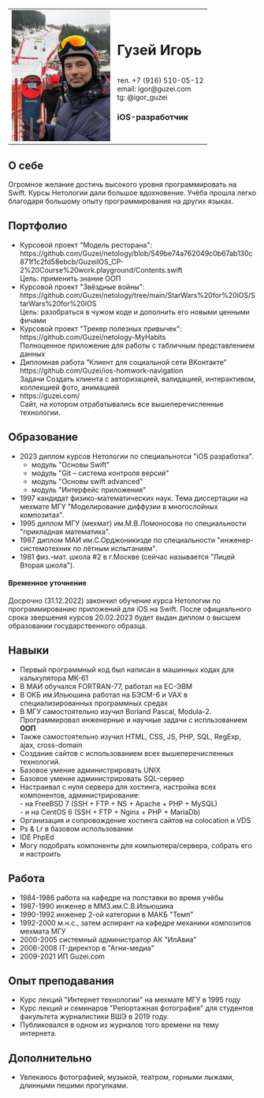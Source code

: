 <table>
<tr>
<td><img width = "200" src="img/20191220-135746-600%20Игорь%20на%20Саслонге%20Saslong.jpeg" title="Саслонг - трасса Кубка мира"></td>
<td><h1>Гузей Игорь</h1>
<br>тел. +7 (916) 510-05-12
<br>email: igor@guzei.com
<br>tg: @igor_guzei
<br><h3>iOS-разработчик</h3>
</td>
</tr>
</table>

## О себе
Огромное желание достичь высокого уровня программировать на Swift. Курсы Нетологии дали большое вдохновение. Учёба прошла легко благодаря большому опыту программирования на других языках.

## Портфолио
<ul>
<li>Курсовой проект "Модель ресторана":
<br>https://github.com/Guzei/netology/blob/549be74a762049c0b67ab130c871f1c2fd58ebcb/GuzeiIOS_CP-2%20Course%20work.playground/Contents.swift
<br>Цель: применить знание ООП
<li>Курсовой проект "Звёздные войны":
<br>https://github.com/Guzei/netology/tree/main/StarWars%20for%20iOS/StarWars%20for%20iOS
<br>Цель: разобраться в чужом коде и дополнить его новыми ценными фичами
<li>Курсовой проект "Трекер полезных привычек": 
<br>https://github.com/Guzei/netology-MyHabits
<br>Полноценное приложение для работы с табличным представлением данных
<li>Дипломная работа “Клиент для социальной сети ВКонтакте”
<br>https://github.com/Guzei/ios-homwork-navigation
<br>Задачи Создать клиента с авторизацией, валидацией, интерактивом, коллекцией фото, анимацией
<li>https://guzei.com/
<br>Сайт, на котором отрабатывались все вышеперечисленные технологии.
</ul>

## Образование
<ul>
<li>2023 диплом курсов Нетологии по специальнотси "iOS разработка".
<ul>
<li>модуль "Основы Swift"
<li>модуль "Git – система контроля версий"
<li>модуль "Основы swift advanced"
<li>модуль "Интерфейс приложения"
</ul>
<li>1997 кандидат физико-математических наук. Тема диссертации на мехмате МГУ "Моделирование диффузии в многослойных композитах".
<li>1995 диплом МГУ (мехмат) им.М.В.Ломоносова по специальности "прикладная математика".
<li>1987 диплом МАИ им.С.Орджоникизде по специальности "инженер-системотехник по лётным испытаниям".
<li>1981 физ.-мат. школа #2 в г.Москве (сейчас называется "Лицей Вторая школа").
</ul>


#### Временное уточнение
Досрочно (31.12.2022) закончил обучение курса Нетологии по программированию приложений для iOS на Swift.
После официального срока звершения курсов 20.02.2023 будет выдан диплом о высшем образовании государственного образца.

## Навыки
<ul>
<li>Первый программный код был написан в машинных кодах для калькулятора МК-61
<li>В МАИ обучался FORTRAN-77, работал на ЕС-ЭВМ
<li>В ОКБ им.Ильюшина работал на БЭСМ-6 и VAX в специализированных программных средах
<li>В МГУ самостоятельно изучил Borland Pascal, Modula-2. Программировал инженерные и научные задачи с испльзованием <b>ООП</b>
<li>Также самостоятельно изучил HTML, CSS, JS, PHP, SQL, RegExp, ajax, cross-domain
<li>Создание сайтов с использованием всех вышеперечисленных технологий.
<li>Базовое умение администрировать UNIX
<li>Базовое умение администрировать SQL-сервер
<li>Настраивал с нуля сервера для хостинга, настройка всех компонентов, администрирование:
<br>- на FreeBSD 7 (SSH + FTP + NS + Apache + PHP + MySQL)
<br>- и на CentOS 6 (SSH + FTP + Nginx + PHP + MariaDb)
<li>Организация и сопровождение хостинга сайтов на colocation и VDS
<li>Ps & Lr в базовом использовании
<li>IDE PhpEd
<li>Могу подобрать компоненты для компьютера/сервера, собрать его и настроить
</ul>

## Работа
<ul>
<li>1984-1986 работа на кафедре на полставки во время учёбы
<li>1987-1990 инженер в ММЗ.им.С.В.Ильюшина
<li>1990-1992 инженер 2-ой категории в МАКБ "Темп"
<li>1992-2000 м.н.с., затем аспирант на кафедре механики композитов мехмата МГУ
<li>2000-2005 системный администратор АК "ИлАвиа"
<li>2006-2008 IT-директор в "Агни-медиа"
<li>2009-2021 ИП Guzei.com
</ul>

## Опыт преподавания
* Курс лекций "Интернет технологии" на мехмате МГУ в 1995 году
* Курс лекций и семинаров "Репортажная фотография" для студентов факультета журналистики ВШЭ в 2019 году.
* Публиковался в одном из журналов того времени на тему интернета.

## Дополнительно
* Увлекаюсь фотографией, музыкой, театром, горными лыжами, длинными пешими прогулками.
